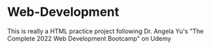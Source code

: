# Web-Development
This is really a HTML practice project following Dr. Angela Yu's "The Complete 2022 Web Development Bootcamp" on Udemy
